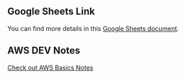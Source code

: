 ## Google Sheets Link
You can find more details in this [Google Sheets document](https://docs.google.com/spreadsheets/d/1A2PaQKcdwO_lwxz9bAnxXnIQayCouZP6d-ENrBz_NXc/edit?gid=0#gid=0).

## AWS DEV Notes 
[Check out AWS Basics Notes](./AWS-NOTES_DEV/README1.md)
